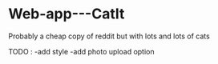 # Web-app---CatIt
Probably a cheap copy of reddit but with lots and lots of cats

TODO : 
    -add style
    -add photo upload option
